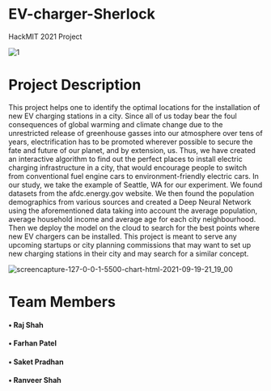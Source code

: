 # EV-charger-Sherlock
HackMIT 2021 Project

![1](https://user-images.githubusercontent.com/25654606/133933981-5d30c1c0-3a5c-407f-b2f2-89d02e536c56.png)


# Project Description

<p>This project helps one to identify the optimal locations for the installation of new EV charging stations in a city. Since all of us today bear the foul consequences of global warming and climate change due to the unrestricted release of greenhouse gasses into our atmosphere over tens of years, electrification has to be promoted wherever possible to secure the fate and future of our planet, and by extension, us. Thus, we have created an interactive algorithm to find out the perfect places to install electric charging infrastructure in a city, that would encourage people to switch from conventional fuel engine cars to environment-friendly electric cars.
In our study, we take the example of Seattle, WA for our experiment. We found datasets from the afdc.energy.gov website. We then found the population demographics from various sources and created a Deep Neural Network using the aforementioned data taking into account the average population, average household income and average age for each city neighbourhood. Then we deploy the model on the cloud to search for the best points where new EV chargers can be installed. This project is meant to serve any upcoming startups or city planning commissions that may want to set up new charging stations in their city and may search for a similar concept.<p>
  
![screencapture-127-0-0-1-5500-chart-html-2021-09-19-21_19_00](https://user-images.githubusercontent.com/25654606/133933969-c457d449-5d48-4b41-9378-72e53e7ed569.png)


# Team Members
<h4>• Raj Shah</h4>
<h4>• Farhan Patel</h4>
<h4>• Saket Pradhan</h4>
<h4>• Ranveer Shah</h4>
